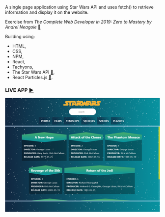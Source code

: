 A single page application using Star Wars API and uses fetch() to retrieve information and display it on the website. 

Exercise from *The Complete Web Developer in 2019: Zero to Mastery by Andrei Neagoie* [:link:](https://www.udemy.com/the-complete-web-developer-zero-to-mastery/learn/v4/overview)

Building using:
* HTML,
* CSS,
* NPM,
* React,
* Tachyons,
* The Star Wars API [:link:](https://swapi.co/),
* React Particles.js [:link:](https://www.npmjs.com/package/react-particles-js).

### LIVE APP [:arrow_forward:](https://martaniemiec.github.io/starwars_api/)

![Star Wars app](starwarsAPI.png)
